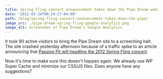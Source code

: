 ```yaml
---
title: Spring Fling concert announcement takes down the Pipe Dream website
date: "2012-03-24T00:24:27-04:00"
path: /blog/spring-fling-concert-announcement-takes-down-the-pipe/
image_src: ./pipe-dream-spring-fling-google-analytics.png
image_alt: Screenshot of Pipe Dream's Google Analytics
---
```


It took 90 active visitors to bring the Pipe Dream site to a screeching halt. The site crashed yesterday afternoon because of a traffic spike to an article announcing that [Passion Pit will headline the 2012 Spring Fling concert](https://www.bupipedream.com/news/9130/passion-pit-to-headline-spring-fling/).

Now it's time to make sure this doesn't happen again. We already use WP Super Cache and minimize our CSS/JS files. Does anyone have any suggestions?
